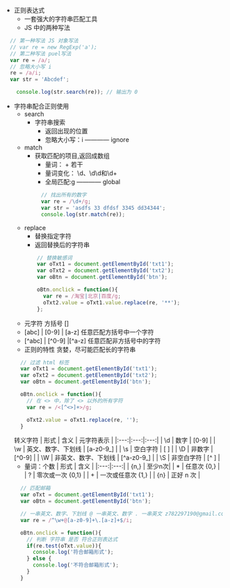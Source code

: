 - 正则表达式
  - 一套强大的字符串匹配工具
  - JS 中的两种写法
```javascript
  // 第一种写法 JS 对象写法
  // var re = new RegExp('a');
  // 第二种写法 puel写法
  var re = /a/;
  // 忽略大小写 i
  re = /a/i;
  var str = 'Abcdef';

    console.log(str.search(re)); // 输出为 0
```
- 字符串配合正则使用
  - search
    - 字符串搜索
      - 返回出现的位置
      - 忽略大小写：i ———— ignore
  - match
    - 获取匹配的项目,返回成数组
      - 量词： + 若干
      - 量词变化： \d、\d\d和\d+
      - 全局匹配:g ———— global
      ```javascript
        // 找出所有的数字
        var re = /\d+/g;
        var str = 'asdfs 33 dfdsf 3345 dd34344';
        console.log(str.match(re));
      ```
  - replace
    - 替换指定字符
    - 返回替换后的字符串
    ```javascript
        // 替换敏感词
        var oTxt1 = document.getElementById('txt1');
        var oTxt2 = document.getElementById('txt2');
        var oBtn = document.getElementById('btn');

        oBtn.onclick = function(){
          var re = /淘宝|北京|百度/g;
          oTxt2.value = oTxt1.value.replace(re, '**');
        };
    ```
  - 元字符 方括号 []
  - [abc] | [0-9] | [a-z] 任意匹配方括号中一个字符
  - [^abc] | [^0-9] |[^a-z] 任意匹配非方括号中的字符
  - 正则的特性 贪婪，尽可能匹配长的字符串
  ```javascript
    // 过滤 html 标签
    var oTxt1 = document.getElementById('txt1'); 
    var oTxt2 = document.getElementById('txt2'); 
    var oBtn = document.getElementById('btn'); 

    oBtn.onclick = function(){
      // 在 <> 中，除了 <> 以外的所有字符
      var re = /<[^<>]+>/g;

      oTxt2.value = oTxt1.replace(re, '');
    }
  ```
  转义字符
  | 形式 | 含义 | 元字符表示 |
  |:---:|:---:|:---:|
  | \d | 数字 | [0-9] |
  | \w | 英文、数字、下划线 | [a-z0-9_] |
  | \s | 空白字符 | [ ] |
  | \D | 非数字 | [^0-9] |
  | \W | 非英文、数字、下划线 | [^a-z0-9_] |
  | \S | 非空白字符 | [^ ] |
  - 量词：个数
  | 形式 | 含义 |
  |:---:|:---:|
  | {n,} | 至少n次|
  | * | 任意次 {0,} |
  | ? | 零次或一次 {0,1} |
  | + | 一次或任意次 {1,} |
  | {n} | 正好 n 次 |
  ```javascript
    // 匹配邮箱
    var oTxt = document.getElementById('txt1');
    var oBtn = document.getElementById('btn');

    // 一串英文、数字、下划线 @ 一串英文、数字 . 一串英文 z782297190@gmail.com ^ 不出现在 [] 指行首 $ 不出现在 [] 指行尾 
    var re = /^\w+@[a-z0-9]+\.[a-z]+$/i;

    oBtn.onclick = function(){
      // 判断 字符串 是否 符合正则表达式
      if(re.test(oTxt.value)){
        console.log('符合邮箱形式');
      } else {
        console.log('不符合邮箱形式');
      }
    }
  ```